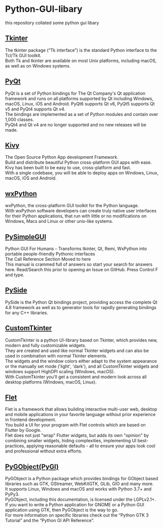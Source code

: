 # Python-GUI-libary
this repository collated some python gui libary  

## [Tkinter](https://docs.python.org/3/library/tkinter.html)  
The tkinter package (“Tk interface”) is the standard Python interface to the Tcl/Tk GUI toolkit.   
Both Tk and tkinter are available on most Unix platforms, including macOS, as well as on Windows systems.  

## [PyQt](https://riverbankcomputing.com/software/pyqt/)
PyQt is a set of Python bindings for The Qt Company's Qt application framework and runs on all platforms supported by Qt including Windows, macOS, Linux, iOS and Android. PyQt6 supports Qt v6, PyQt5 supports Qt v5 and PyQt4 supports Qt v4.  
The bindings are implemented as a set of Python modules and contain over 1,000 classes.  
PyQt4 and Qt v4 are no longer supported and no new releases will be made.  

## [Kivy](https://kivy.org/)  
The Open Source Python App development Framework.  
Build and distribute beautiful Python cross-platform GUI apps with ease.  
Kivy has been built to be easy to use, cross-platform and fast.  
With a single codebase, you will be able to deploy apps on Windows, Linux, macOS, iOS and Android.  

## [wxPython](https://www.wxpython.org/)  
wxPython, the cross-platform GUI toolkit for the Python language.  
With wxPython software developers can create truly native user interfaces for their Python applications, that run with little or no modifications on Windows, Macs and Linux or other unix-like systems.  

## [PySimpleGUI](https://www.pysimplegui.org/en/latest/)  
Python GUI For Humans - Transforms tkinter, Qt, Remi, WxPython into portable people-friendly Pythonic interfaces  
The Call Reference Section Moved to here  
This manual is crammed full of answers so start your search for answers here. Read/Search this prior to opening an Issue on GitHub. Press Control F and type.  

## [PySide](https://pypi.org/project/PySide/)  
PySide is the Python Qt bindings project, providing access the complete Qt 4.8 framework as well as to generator tools for rapidly generating bindings for any C++ libraries.  

## [CustomTkinter](https://github.com/TomSchimansky/CustomTkinter)  
CustomTkinter is a python UI-library based on Tkinter, which provides new, modern and fully customizable widgets.  
They are created and used like normal Tkinter widgets and can also be used in combination with normal Tkinter elements.  
The widgets and the window colors either adapt to the system appearance or the manually set mode ('light', 'dark'), and all CustomTkinter widgets and windows support HighDPI scaling (Windows, macOS).  
With CustomTkinter you'll get a consistent and modern look across all desktop platforms (Windows, macOS, Linux).  

## [Flet](https://flet.dev/docs/)  
Flet is a framework that allows building interactive multi-user web, desktop and mobile applications in your favorite language without prior experience in frontend development.  
You build a UI for your program with Flet controls which are based on Flutter by Google.   
Flet does not just "wrap" Flutter widgets, but adds its own "opinion" by combining smaller widgets, hiding complexities, implementing UI best-practices, applying reasonable defaults - all to ensure your apps look cool and professional without extra efforts.  

## [PyGObject(PyGI)](https://pygobject.readthedocs.io/en/latest/)  
PyGObject is a Python package which provides bindings for GObject based libraries such as GTK, GStreamer, WebKitGTK, GLib, GIO and many more.  
It supports Linux, Windows and macOS and works with Python 3.7+ and PyPy3.   
PyGObject, including this documentation, is licensed under the LGPLv2.1+.  
If you want to write a Python application for GNOME or a Python GUI application using GTK, then PyGObject is the way to go.   
For more information on specific libraries check out the “Python GTK 3 Tutorial” and the “Python GI API Reference”.



